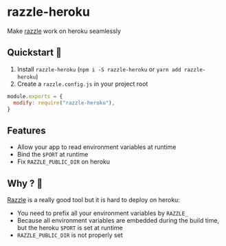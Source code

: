 # razzle-heroku
Make [razzle](https://github.com/jaredpalmer/razzle) work on heroku seamlessly

## Quickstart :rocket:

1. Install `razzle-heroku` (`npm i -S razzle-heroku` or `yarn add razzle-heroku`)
2. Create a `razzle.config.js` in your project root

```js
module.exports = {
  modify: require("razzle-heroku"),
}
```

## Features

- Allow your app to read environment variables at runtime
- Bind the `$PORT` at runtime
- Fix `RAZZLE_PUBLIC_DIR` on heroku

## Why ? 🤔

[Razzle](https://github.com/jaredpalmer/razzle) is a really good tool but it is hard to deploy on heroku:

- You need to prefix all your environment variables by `RAZZLE_`
- Because all environment variables are embedded during the build time, but the heroku `$PORT` is set at runtime
- `RAZZLE_PUBLIC_DIR` is not properly set
